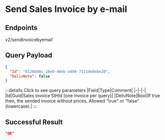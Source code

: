 # Send Sales Invoice by e-mail

## Endpoints

<!--@include: @/dist/md/api_url.md-->v2/sendinvoicebyemail`

## Query Payload

```json
{
  "Id": "6126680c-10eb-40eb-a496-7111de0ebe20",
  "DelivNote": false
}
```

:::details Click to see query parameters
|Field|Type|Comment|
|-|-|-|
|Id|Guid|Sales invoice SIHId (one invoice per query)|
|DelivNote|Bool|If true then, the sended invoice without prices. Allowed "true" or "false" (lowercase).|
:::

## Successful Result

```json
"OK"
```